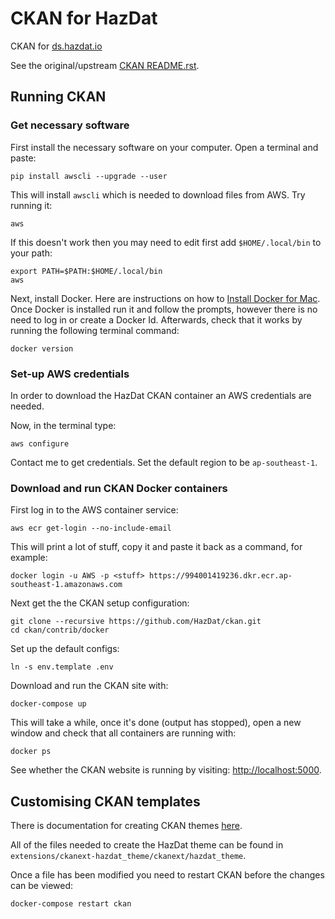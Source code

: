 # CKAN for HazDat

CKAN for [ds.hazdat.io](ds.hazdat.io)

See the original/upstream [CKAN README.rst](README.rst).

## Running CKAN

### Get necessary software

First install the necessary software on your computer. Open a terminal and paste:
```{bash}
pip install awscli --upgrade --user
```

This will install `awscli` which is needed to download files from AWS. Try running it:
```{bash}
aws
```

If this doesn't work then you may need to edit first add `$HOME/.local/bin` to your path:
```{bash}
export PATH=$PATH:$HOME/.local/bin
aws
```

Next, install Docker. Here are instructions on how to [Install Docker for Mac](https://docs.docker.com/docker-for-mac/install/). Once Docker is installed run it and follow the prompts, however there is no need to log in or create a Docker Id. Afterwards, check that it works by running the following terminal command:
```{bash}
docker version
```

### Set-up AWS credentials

In order to download the HazDat CKAN container an AWS credentials are needed.

Now, in the terminal type:

```{bash}
aws configure
```

Contact me to get credentials. Set the default region to be `ap-southeast-1`.

### Download and run CKAN Docker containers

First log in to the AWS container service:
```{bash}
aws ecr get-login --no-include-email
```

This will print a lot of stuff, copy it and paste it back as a command, for example:
```{bash}
docker login -u AWS -p <stuff> https://994001419236.dkr.ecr.ap-southeast-1.amazonaws.com
```

Next get the the CKAN setup configuration:
```{bash}
git clone --recursive https://github.com/HazDat/ckan.git
cd ckan/contrib/docker
```

Set up the default configs:
```{bash}
ln -s env.template .env
```

Download and run the CKAN site with:
```{bash}
docker-compose up
```

This will take a while, once it's done (output has stopped), open a new window and check that all containers are running with:
```{bash}
docker ps
```

See whether the CKAN website is running by visiting: [http://localhost:5000](http://localhost:5000).

## Customising CKAN templates

There is documentation for creating CKAN themes [here](https://docs.ckan.org/en/2.8/theming/index.html).

All of the files needed to create the HazDat theme can be found in `extensions/ckanext-hazdat_theme/ckanext/hazdat_theme`.

Once a file has been modified you need to restart CKAN before the changes can be viewed:

```{bash}
docker-compose restart ckan
```

